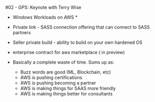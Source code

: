 #02 - GPS: Keynote with Terry Wise
 * Windows Workloads on AWS
   * 
 * Private link - SASS connection offering that can connect to SASS partners
 * Seller private build - ability to build on your own hardened OS 
 * enterprise contract for aws marketplace ( in preview)

* Basically a complete waste of time. Sums up as:
  * Buzz words are good (ML, Blockchain, etc)
  * AWS is pushing certifications
  * AWS is pushing becoming a partner
  * AWS is making things for SAAS more friendly
  * AWS is making things better for consultants